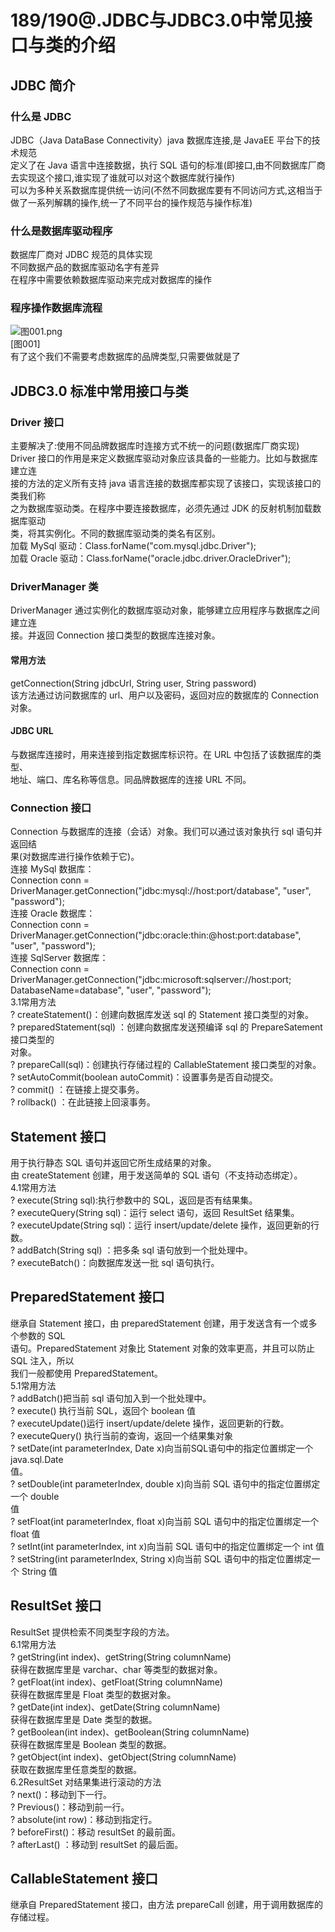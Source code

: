 # 189/190@.JDBC与JDBC3.0中常见接口与类的介绍

<a name="sNpT7"></a>
## JDBC 简介
<a name="ygNJu"></a>
### 什么是 JDBC
JDBC（Java DataBase Connectivity）java 数据库连接,是 JavaEE 平台下的技术规范<br />定义了在 Java 语言中连接数据，执行 SQL 语句的标准(即接口,由不同数据库厂商去实现这个接口,谁实现了谁就可以对这个数据库就行操作)<br />可以为多种关系数据库提供统一访问(不然不同数据库要有不同访问方式,这相当于做了一系列解耦的操作,统一了不同平台的操作规范与操作标准)<br />

<a name="tnD0Y"></a>
### 什么是数据库驱动程序
数据库厂商对 JDBC 规范的具体实现<br />不同数据产品的数据库驱动名字有差异<br />在程序中需要依赖数据库驱动来完成对数据库的操作<br />

<a name="VrNgc"></a>
### 程序操作数据库流程
![图001.png](https://cdn.nlark.com/yuque/0/2019/png/349894/1561167453997-29838e26-d92e-48a5-bd47-86fb3b684445.png#align=left&display=inline&height=746&name=%E5%9B%BE001.png&originHeight=746&originWidth=692&size=172039&status=done&width=692)<br />[图001]<br />有了这个我们不需要考虑数据库的品牌类型,只需要做就是了

<a name="q0g6W"></a>
## JDBC3.0 标准中常用接口与类
<a name="Utk1p"></a>
### Driver 接口
主要解决了:使用不同品牌数据库时连接方式不统一的问题(数据库厂商实现)<br />Driver 接口的作用是来定义数据库驱动对象应该具备的一些能力。比如与数据库建立连<br />接的方法的定义所有支持 java 语言连接的数据库都实现了该接口，实现该接口的类我们称<br />之为数据库驱动类。在程序中要连接数据库，必须先通过 JDK 的反射机制加载数据库驱动<br />类，将其实例化。不同的数据库驱动类的类名有区别。<br />加载 MySql 驱动：Class.forName("com.mysql.jdbc.Driver");<br />加载 Oracle 驱动：Class.forName("oracle.jdbc.driver.OracleDriver");
<a name="jpR6W"></a>
### 
<a name="3xTxI"></a>
### DriverManager 类
DriverManager 通过实例化的数据库驱动对象，能够建立应用程序与数据库之间建立连<br />接。并返回 Connection 接口类型的数据库连接对象。
<a name="UXT0S"></a>
#### 常用方法
getConnection(String jdbcUrl, String user, String password)<br />该方法通过访问数据库的 url、用户以及密码，返回对应的数据库的 Connection 对象。
<a name="AibIH"></a>
#### JDBC URL
与数据库连接时，用来连接到指定数据库标识符。在 URL 中包括了该数据库的类型、<br />地址、端口、库名称等信息。同品牌数据库的连接 URL 不同。<br />

<a name="kf6Hk"></a>
### Connection 接口
Connection 与数据库的连接（会话）对象。我们可以通过该对象执行 sql 语句并返回结<br />果(对数据库进行操作依赖于它)。<br />连接 MySql 数据库：<br />Connection conn = DriverManager.getConnection("jdbc:mysql://host:port/database", "user", "password");<br />连接 Oracle 数据库：<br />Connection conn = DriverManager.getConnection("jdbc:oracle:thin:@host:port:database", "user", "password");<br />连接 SqlServer 数据库：<br />Connection conn = DriverManager.getConnection("jdbc:microsoft:sqlserver://host:port;<br />DatabaseName=database", "user", "password");<br />3.1常用方法<br />? createStatement()：创建向数据库发送 sql 的 Statement 接口类型的对象。<br />? preparedStatement(sql) ：创建向数据库发送预编译 sql 的 PrepareSatement 接口类型的<br />对象。<br />? prepareCall(sql)：创建执行存储过程的 CallableStatement 接口类型的对象。<br />? setAutoCommit(boolean autoCommit)：设置事务是否自动提交。<br />? commit() ：在链接上提交事务。<br />? rollback() ：在此链接上回滚事务。
<a name="Qx1aX"></a>
## 
<a name="0Z3yA"></a>
## Statement 接口
用于执行静态 SQL 语句并返回它所生成结果的对象。<br />由 createStatement 创建，用于发送简单的 SQL 语句（不支持动态绑定）。<br />4.1常用方法<br />? execute(String sql):执行参数中的 SQL，返回是否有结果集。<br />? executeQuery(String sql)：运行 select 语句，返回 ResultSet 结果集。<br />? executeUpdate(String sql)：运行 insert/update/delete 操作，返回更新的行数。<br />? addBatch(String sql) ：把多条 sql 语句放到一个批处理中。<br />? executeBatch()：向数据库发送一批 sql 语句执行。
<a name="xl71F"></a>
## 
<a name="Azuym"></a>
## PreparedStatement 接口
继承自 Statement 接口，由 preparedStatement 创建，用于发送含有一个或多个参数的 SQL<br />语句。PreparedStatement 对象比 Statement 对象的效率更高，并且可以防止 SQL 注入，所以<br />我们一般都使用 PreparedStatement。<br />5.1常用方法<br />? addBatch()把当前 sql 语句加入到一个批处理中。<br />? execute() 执行当前 SQL，返回个 boolean 值<br />? executeUpdate()运行 insert/update/delete 操作，返回更新的行数。<br />? executeQuery() 执行当前的查询，返回一个结果集对象<br />? setDate(int parameterIndex, Date x)向当前SQL语句中的指定位置绑定一个java.sql.Date<br />值。<br />? setDouble(int parameterIndex, double x)向当前 SQL 语句中的指定位置绑定一个 double<br />值<br />? setFloat(int parameterIndex, float x)向当前 SQL 语句中的指定位置绑定一个 float 值<br />? setInt(int parameterIndex, int x)向当前 SQL 语句中的指定位置绑定一个 int 值<br />? setString(int parameterIndex, String x)向当前 SQL 语句中的指定位置绑定一个 String 值
<a name="j2fVV"></a>
## 
<a name="FQK17"></a>
## ResultSet 接口
ResultSet 提供检索不同类型字段的方法。<br />6.1常用方法<br />? getString(int index)、getString(String columnName)<br />获得在数据库里是 varchar、char 等类型的数据对象。<br />? getFloat(int index)、getFloat(String columnName)<br />获得在数据库里是 Float 类型的数据对象。<br />? getDate(int index)、getDate(String columnName)<br />获得在数据库里是 Date 类型的数据。<br />? getBoolean(int index)、getBoolean(String columnName)<br />获得在数据库里是 Boolean 类型的数据。<br />? getObject(int index)、getObject(String columnName)<br />获取在数据库里任意类型的数据。<br />6.2ResultSet 对结果集进行滚动的方法<br />? next()：移动到下一行。<br />? Previous()：移动到前一行。<br />? absolute(int row)：移动到指定行。<br />? beforeFirst()：移动 resultSet 的最前面。<br />? afterLast() ：移动到 resultSet 的最后面。
<a name="nldcP"></a>
## 
<a name="WqM0A"></a>
## CallableStatement 接口
继承自 PreparedStatement 接口，由方法 prepareCall 创建，用于调用数据库的存储过程。 
